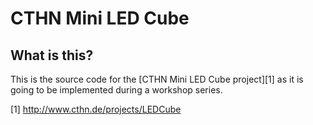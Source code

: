 CTHN Mini LED Cube
==================
What is this?
-------------
This is the source code for the [CTHN Mini LED Cube project][1] as it is going to
be implemented during a workshop series.

[1] http://www.cthn.de/projects/LEDCube
